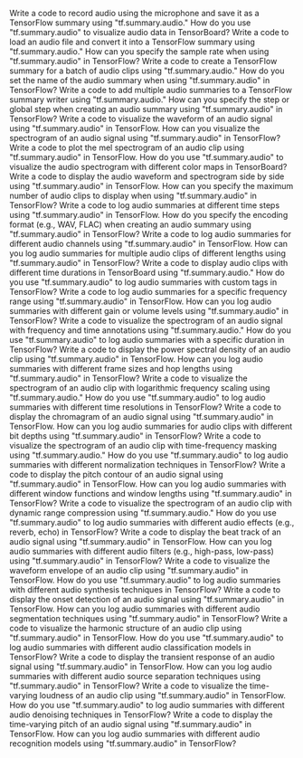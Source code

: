 Write a code to record audio using the microphone and save it as a TensorFlow summary using "tf.summary.audio."
How do you use "tf.summary.audio" to visualize audio data in TensorBoard?
Write a code to load an audio file and convert it into a TensorFlow summary using "tf.summary.audio."
How can you specify the sample rate when using "tf.summary.audio" in TensorFlow?
Write a code to create a TensorFlow summary for a batch of audio clips using "tf.summary.audio."
How do you set the name of the audio summary when using "tf.summary.audio" in TensorFlow?
Write a code to add multiple audio summaries to a TensorFlow summary writer using "tf.summary.audio."
How can you specify the step or global step when creating an audio summary using "tf.summary.audio" in TensorFlow?
Write a code to visualize the waveform of an audio signal using "tf.summary.audio" in TensorFlow.
How can you visualize the spectrogram of an audio signal using "tf.summary.audio" in TensorFlow?
Write a code to plot the mel spectrogram of an audio clip using "tf.summary.audio" in TensorFlow.
How do you use "tf.summary.audio" to visualize the audio spectrogram with different color maps in TensorBoard?
Write a code to display the audio waveform and spectrogram side by side using "tf.summary.audio" in TensorFlow.
How can you specify the maximum number of audio clips to display when using "tf.summary.audio" in TensorFlow?
Write a code to log audio summaries at different time steps using "tf.summary.audio" in TensorFlow.
How do you specify the encoding format (e.g., WAV, FLAC) when creating an audio summary using "tf.summary.audio" in TensorFlow?
Write a code to log audio summaries for different audio channels using "tf.summary.audio" in TensorFlow.
How can you log audio summaries for multiple audio clips of different lengths using "tf.summary.audio" in TensorFlow?
Write a code to display audio clips with different time durations in TensorBoard using "tf.summary.audio."
How do you use "tf.summary.audio" to log audio summaries with custom tags in TensorFlow?
Write a code to log audio summaries for a specific frequency range using "tf.summary.audio" in TensorFlow.
How can you log audio summaries with different gain or volume levels using "tf.summary.audio" in TensorFlow?
Write a code to visualize the spectrogram of an audio signal with frequency and time annotations using "tf.summary.audio."
How do you use "tf.summary.audio" to log audio summaries with a specific duration in TensorFlow?
Write a code to display the power spectral density of an audio clip using "tf.summary.audio" in TensorFlow.
How can you log audio summaries with different frame sizes and hop lengths using "tf.summary.audio" in TensorFlow?
Write a code to visualize the spectrogram of an audio clip with logarithmic frequency scaling using "tf.summary.audio."
How do you use "tf.summary.audio" to log audio summaries with different time resolutions in TensorFlow?
Write a code to display the chromagram of an audio signal using "tf.summary.audio" in TensorFlow.
How can you log audio summaries for audio clips with different bit depths using "tf.summary.audio" in TensorFlow?
Write a code to visualize the spectrogram of an audio clip with time-frequency masking using "tf.summary.audio."
How do you use "tf.summary.audio" to log audio summaries with different normalization techniques in TensorFlow?
Write a code to display the pitch contour of an audio signal using "tf.summary.audio" in TensorFlow.
How can you log audio summaries with different window functions and window lengths using "tf.summary.audio" in TensorFlow?
Write a code to visualize the spectrogram of an audio clip with dynamic range compression using "tf.summary.audio."
How do you use "tf.summary.audio" to log audio summaries with different audio effects (e.g., reverb, echo) in TensorFlow?
Write a code to display the beat track of an audio signal using "tf.summary.audio" in TensorFlow.
How can you log audio summaries with different audio filters (e.g., high-pass, low-pass) using "tf.summary.audio" in TensorFlow?
Write a code to visualize the waveform envelope of an audio clip using "tf.summary.audio" in TensorFlow.
How do you use "tf.summary.audio" to log audio summaries with different audio synthesis techniques in TensorFlow?
Write a code to display the onset detection of an audio signal using "tf.summary.audio" in TensorFlow.
How can you log audio summaries with different audio segmentation techniques using "tf.summary.audio" in TensorFlow?
Write a code to visualize the harmonic structure of an audio clip using "tf.summary.audio" in TensorFlow.
How do you use "tf.summary.audio" to log audio summaries with different audio classification models in TensorFlow?
Write a code to display the transient response of an audio signal using "tf.summary.audio" in TensorFlow.
How can you log audio summaries with different audio source separation techniques using "tf.summary.audio" in TensorFlow?
Write a code to visualize the time-varying loudness of an audio clip using "tf.summary.audio" in TensorFlow.
How do you use "tf.summary.audio" to log audio summaries with different audio denoising techniques in TensorFlow?
Write a code to display the time-varying pitch of an audio signal using "tf.summary.audio" in TensorFlow.
How can you log audio summaries with different audio recognition models using "tf.summary.audio" in TensorFlow?